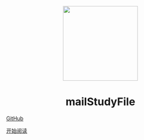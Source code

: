 <p align="center">
<img src="https://ss0.bdstatic.com/70cFvHSh_Q1YnxGkpoWK1HF6hhy/it/u=2481424715,2807309609&fm=26&gp=0.jpg" width="200" height="200"/>
</p>
<h1 align="center">mailStudyFile</h1>

[GitHub](https://github.com/IsMrChen/Mall-StudyFile)

[开始阅读](http://localhost:3000/#/README)




